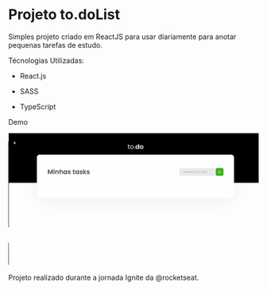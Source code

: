 # Projeto to.doList

Simples projeto criado em ReactJS para usar diariamente para anotar pequenas tarefas de estudo.

Técnologias Utilizadas:

- React.js 

- SASS 

- TypeScript 

Demo

![Screenshot](screen.gif)

Projeto realizado durante a jornada Ignite da @rocketseat.
